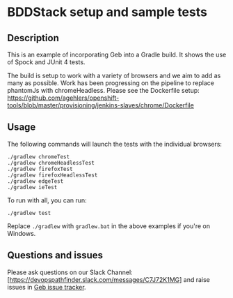 # BDDStack setup and sample tests

## Description

This is an example of incorporating Geb into a Gradle build. It shows the use of Spock and JUnit 4 tests.

The build is setup to work with a variety of browsers and we aim to add as many as possible.
Work has been progressing on the pipeline to replace phantomJs with chromeHeadless. Please see the Dockerfile setup: https://github.com/agehlers/openshift-tools/blob/master/provisioning/jenkins-slaves/chrome/Dockerfile


## Usage

The following commands will launch the tests with the individual browsers:

    ./gradlew chromeTest
    ./gradlew chromeHeadlessTest
    ./gradlew firefoxTest
    ./gradlew firefoxHeadlessTest
    ./gradlew edgeTest
    ./gradlew ieTest
    
To run with all, you can run:

    ./gradlew test

Replace `./gradlew` with `gradlew.bat` in the above examples if you're on Windows.

## Questions and issues

Please ask questions on our Slack Channel: [https://devopspathfinder.slack.com/messages/C7J72K1MG] and raise issues in [Geb issue tracker][issue_tracker].

[issue_tracker]: https://github.com/rstens/BDDStack/issues/issues
